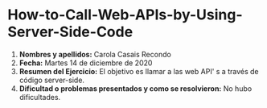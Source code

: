 # How-to-Call-Web-APIs-by-Using-Server-Side-Code

1. **Nombres y apellidos:** Carola Casais Recondo
2. **Fecha:** Martes 14 de diciembre de 2020
3. **Resumen del Ejercicio:** El objetivo es llamar a las web API' s a través de código server-side.
4. **Dificultad o problemas presentados y como se resolvieron:** No hubo dificultades.

